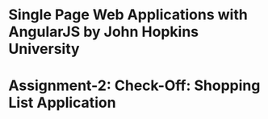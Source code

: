 # Single Page Web Applications with AngularJS by John Hopkins University
# Assignment-2: Check-Off: Shopping List Application

